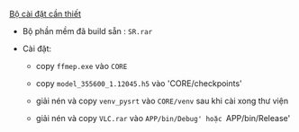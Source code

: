 [Bộ cài đặt cần thiết](https://github.com/SCIMTA/speak-rec-gui/releases)

- Bộ phần mềm đã build sẵn : `SR.rar`

- Cài đặt:
  + copy `ffmep.exe` vào `CORE`

  + copy `model_355600_1.12045.h5` vào 'CORE/checkpoints'

  + giải nén và copy `venv_pysrt` vào `CORE/venv` sau khi cài xong thư viện

  + giải nén và copy `VLC.rar` vào `APP/bin/Debug' hoặc `APP/bin/Release'
